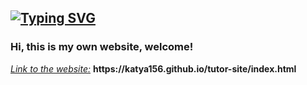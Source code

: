 <a href="https://git.io/typing-svg"><img src="https://readme-typing-svg.demolab.com?font=Fira+Code&pause=1000&width=435&height=30&lines=TUTOR+SITE" alt="Typing SVG" /></a>
-----------------------------------------
<h3>Hi, this is my own website, welcome!</h3>
<p><ins><em>Link to the website:</em></ins> <strong>https://katya156.github.io/tutor-site/index.html</strong></p>
